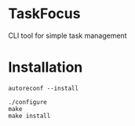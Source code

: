# TaskFocus
CLI tool for simple task management

# Installation

```
autoreconf --install

./configure
make
make install
```

